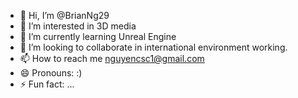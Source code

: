 - 👋 Hi, I’m @BrianNg29
- 👀 I’m interested in 3D media
- 🌱 I’m currently learning Unreal Engine
- 💞️ I’m looking to collaborate in international environment working.
- 📫 How to reach me nguyencsc1@gmail.com
- 😄 Pronouns: :)
- ⚡ Fun fact: ...

<!---
BrianNg29/BrianNg29 is a ✨ special ✨ repository because its `README.md` (this file) appears on your GitHub profile.
You can click the Preview link to take a look at your changes.
--->
